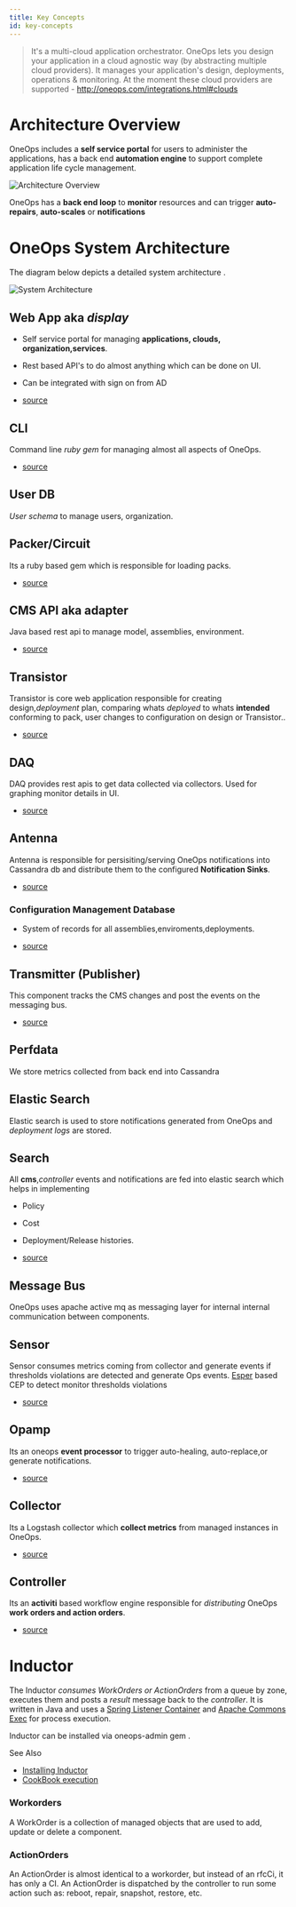 ```yaml
---
title: Key Concepts
id: key-concepts
---
```


>It's a multi-cloud application orchestrator. OneOps lets you design your application in a cloud agnostic way (by abstracting multiple cloud providers). It manages your application's design, deployments, operations & monitoring. At the moment these cloud providers are supported - http://oneops.com/integrations.html#clouds


# Architecture Overview
OneOps includes a **self service portal** for users to administer the applications, has a back end **automation engine** to support complete application life cycle management.  


![Architecture Overview](../../assets/local/images/architecture-overview-user.png)


OneOps has a **back end loop** to **monitor** resources and can trigger  **auto-repairs**, **auto-scales** or  **notifications**

# OneOps System Architecture

The diagram below depicts a detailed system architecture .

![System Architecture](../../assets/local/images/architecture-diagram.png)



## Web App aka *display*
* Self service portal for managing **applications, clouds, organization,services**.
* Rest based API's to do almost anything which can be done on UI.
* Can be integrated with sign on from AD

* [source](https://github.com/oneops/display)

## CLI
 Command line *ruby gem* for managing almost all aspects of OneOps.

 * [source](https://github.com/oneops/cli)

## User DB
*User schema* to manage users, organization.

## Packer/Circuit
Its a ruby based gem which is responsible for loading packs.

*  [source](https://github.com/oneops/oneops-admin)

## CMS API aka adapter
 Java based rest api to manage model, assemblies, environment.

*  [source](https://github.com/oneops/adapter)

## Transistor

Transistor is core web application responsible for creating design,*deployment* plan, comparing whats *deployed* to
whats **intended** conforming to pack, user changes to configuration on design or Transistor..

*  [source](https://github.com/oneops/transistor)

## DAQ
DAQ provides rest apis to get data collected via collectors. Used for graphing monitor details in UI.

*  [source](https://github.com/oneops/daq)

## Antenna

Antenna is responsible for persisiting/serving OneOps notifications into Cassandra db and distribute them to the configured **Notification Sinks**.

*  [source](https://github.com/oneops/antenna)

### Configuration Management Database
* System of records for all assemblies,enviroments,deployments.

*  [source](https://github.com/oneops/db-schema)

## Transmitter (Publisher)
This component tracks the CMS changes and post the events on the messaging bus.

* [source](https://github.com/oneops/transmitter)

## Perfdata
 We store metrics collected from back end into Cassandra

## Elastic Search

Elastic search is used to store notifications generated from OneOps and *deployment logs* are stored.
## Search
All **cms**,*controller* events and notifications are fed
into elastic search which helps in implementing
* Policy
* Cost
* Deployment/Release histories.

*  [source](https://github.com/oneops/search)

## Message Bus
OneOps uses apache active mq as messaging layer for internal  internal communication between components.

## Sensor
Sensor consumes metrics coming from collector and generate events if thresholds violations are detected  and generate Ops events.
[Esper](http://www.espertech.com/) based CEP to detect monitor thresholds violations

*  [source](https://github.com/oneops/sensor)

## Opamp
Its an oneops **event processor** to trigger auto-healing, auto-replace,or generate notifications.

*  [source](https://github.com/oneops/opamp)

## Collector
Its a Logstash collector which **collect metrics** from managed instances in OneOps.

*  [source](https://github.com/oneops/daq)

## Controller
Its an **activiti** based workflow engine responsible for *distributing* OneOps **work orders and action orders**.

*  [source](https://github.com/oneops/controller)

# Inductor
The Inductor *consumes WorkOrders or ActionOrders* from a queue by zone, executes them and posts a *result* message back to the *controller*.
It is written in Java and uses a <a href="http://docs.spring.io/spring-framework/docs/3.0.5.RELEASE/api/org/springframework/jms/listener/DefaultMessageListenerContainer.html" target="_blank">Spring Listener Container</a> and <a href="https://commons.apache.org/proper/commons-exec/" target="_blank">Apache Commons Exec</a> for process execution.

Inductor can be installed via oneops-admin gem  .

See Also

* [Installing Inductor](../howto/#build-install-and-configure-an-inductor)
* [CookBook execution](../references/#inductor)

### Workorders

A WorkOrder is a collection of managed objects that are used to add, update or delete a component.

### ActionOrders

An ActionOrder is almost identical to a workorder, but instead of an rfcCi, it has only a CI. An ActionOrder is dispatched by the controller to run some action such as: reboot, repair, snapshot, restore, etc.
